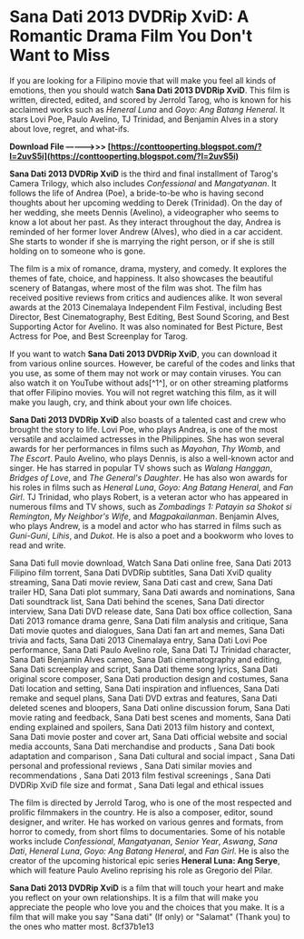 
 
# Sana Dati 2013 DVDRip XviD: A Romantic Drama Film You Don't Want to Miss
 
If you are looking for a Filipino movie that will make you feel all kinds of emotions, then you should watch **Sana Dati 2013 DVDRip XviD**. This film is written, directed, edited, and scored by Jerrold Tarog, who is known for his acclaimed works such as *Heneral Luna* and *Goyo: Ang Batang Heneral*. It stars Lovi Poe, Paulo Avelino, TJ Trinidad, and Benjamin Alves in a story about love, regret, and what-ifs.
 
**Download File –––––>>> [https://conttooperting.blogspot.com/?l=2uvS5i](https://conttooperting.blogspot.com/?l=2uvS5i)**


 
**Sana Dati 2013 DVDRip XviD** is the third and final installment of Tarog's Camera Trilogy, which also includes *Confessional* and *Mangatyanan*. It follows the life of Andrea (Poe), a bride-to-be who is having second thoughts about her upcoming wedding to Derek (Trinidad). On the day of her wedding, she meets Dennis (Avelino), a videographer who seems to know a lot about her past. As they interact throughout the day, Andrea is reminded of her former lover Andrew (Alves), who died in a car accident. She starts to wonder if she is marrying the right person, or if she is still holding on to someone who is gone.
 
The film is a mix of romance, drama, mystery, and comedy. It explores the themes of fate, choice, and happiness. It also showcases the beautiful scenery of Batangas, where most of the film was shot. The film has received positive reviews from critics and audiences alike. It won several awards at the 2013 Cinemalaya Independent Film Festival, including Best Director, Best Cinematography, Best Editing, Best Sound Scoring, and Best Supporting Actor for Avelino. It was also nominated for Best Picture, Best Actress for Poe, and Best Screenplay for Tarog.
 
If you want to watch **Sana Dati 2013 DVDRip XviD**, you can download it from various online sources. However, be careful of the codes and links that you use, as some of them may not work or may contain viruses. You can also watch it on YouTube without ads[^1^], or on other streaming platforms that offer Filipino movies. You will not regret watching this film, as it will make you laugh, cry, and think about your own life choices.
  
**Sana Dati 2013 DVDRip XviD** also boasts of a talented cast and crew who brought the story to life. Lovi Poe, who plays Andrea, is one of the most versatile and acclaimed actresses in the Philippines. She has won several awards for her performances in films such as *Mayohan*, *Thy Womb*, and *The Escort*. Paulo Avelino, who plays Dennis, is also a well-known actor and singer. He has starred in popular TV shows such as *Walang Hanggan*, *Bridges of Love*, and *The General's Daughter*. He has also won awards for his roles in films such as *Heneral Luna*, *Goyo: Ang Batang Heneral*, and *Fan Girl*. TJ Trinidad, who plays Robert, is a veteran actor who has appeared in numerous films and TV shows, such as *Zombadings 1: Patayin sa Shokot si Remington*, *My Neighbor's Wife*, and *Magpakailanman*. Benjamin Alves, who plays Andrew, is a model and actor who has starred in films such as *Guni-Guni*, *Lihis*, and *Dukot*. He is also a poet and a bookworm who loves to read and write.
 
Sana Dati full movie download,  Watch Sana Dati online free,  Sana Dati 2013 Filipino film torrent,  Sana Dati DVDRip subtitles,  Sana Dati XviD quality streaming,  Sana Dati movie review,  Sana Dati cast and crew,  Sana Dati trailer HD,  Sana Dati plot summary,  Sana Dati awards and nominations,  Sana Dati soundtrack list,  Sana Dati behind the scenes,  Sana Dati director interview,  Sana Dati DVD release date,  Sana Dati box office collection,  Sana Dati 2013 romance drama genre,  Sana Dati film analysis and critique,  Sana Dati movie quotes and dialogues,  Sana Dati fan art and memes,  Sana Dati trivia and facts,  Sana Dati 2013 Cinemalaya entry,  Sana Dati Lovi Poe performance,  Sana Dati Paulo Avelino role,  Sana Dati TJ Trinidad character,  Sana Dati Benjamin Alves cameo,  Sana Dati cinematography and editing,  Sana Dati screenplay and script,  Sana Dati theme song lyrics,  Sana Dati original score composer,  Sana Dati production design and costumes,  Sana Dati location and setting,  Sana Dati inspiration and influences,  Sana Dati remake and sequel plans,  Sana Dati DVD extras and features,  Sana Dati deleted scenes and bloopers,  Sana Dati online discussion forum,  Sana Dati movie rating and feedback,  Sana Dati best scenes and moments,  Sana Dati ending explained and spoilers,  Sana Dati 2013 film history and context,  Sana Dati movie poster and cover art,  Sana Dati official website and social media accounts,  Sana Dati merchandise and products ,  Sana Dati book adaptation and comparison ,  Sana Dati cultural and social impact ,  Sana Dati personal and professional reviews ,  Sana Dati similar movies and recommendations ,  Sana Dati 2013 film festival screenings ,  Sana Dati DVDRip XviD file size and format ,  Sana Dati legal and ethical issues
 
The film is directed by Jerrold Tarog, who is one of the most respected and prolific filmmakers in the country. He is also a composer, editor, sound designer, and writer. He has worked on various genres and formats, from horror to comedy, from short films to documentaries. Some of his notable works include *Confessional*, *Mangatyanan*, *Senior Year*, *Aswang*, *Sana Dati*, *Heneral Luna*, *Goyo: Ang Batang Heneral*, and *Fan Girl*. He is also the creator of the upcoming historical epic series **Heneral Luna: Ang Serye**, which will feature Paulo Avelino reprising his role as Gregorio del Pilar.
 
**Sana Dati 2013 DVDRip XviD** is a film that will touch your heart and make you reflect on your own relationships. It is a film that will make you appreciate the people who love you and the choices that you make. It is a film that will make you say "Sana dati" (If only) or "Salamat" (Thank you) to the ones who matter most.
 8cf37b1e13
 
